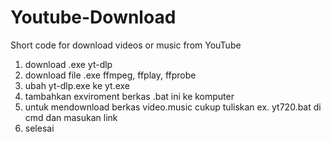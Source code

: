 # Youtube-Download
Short code for download videos or music from YouTube

1. download .exe yt-dlp
2. download file .exe ffmpeg, ffplay, ffprobe
3. ubah yt-dlp.exe ke yt.exe
4. tambahkan exviroment berkas .bat ini ke komputer
5. untuk mendownload berkas video.music cukup tuliskan ex. yt720.bat di cmd dan masukan link
6. selesai
